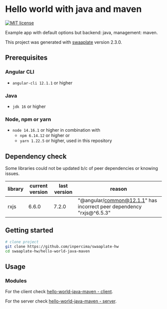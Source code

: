 # Hello world with java and maven

[![MIT license](https://img.shields.io/badge/license-MIT-blue.svg)](./LICENSE.md)

Example app with default options but backend: java, management: maven.

This project was generated with [swaaplate](https://github.com/inpercima/swaaplate) version 2.3.0.

## Prerequisites

### Angular CLI

* `angular-cli 12.1.1` or higher

### Java

* `jdk 16` or higher

### Node, npm or yarn

* `node 14.16.1` or higher in combination with
  * `npm 6.14.12` or higher or
  * `yarn 1.22.5` or higher, used in this repository

## Dependency check

Some libraries could not be updated b/c of peer dependencies or knowing issues.

| library    | current version | last version | reason |
| ---------- | --------------- | ------------ | ------ |
| rxjs       | 6.6.0           | 7.2.0        | "@angular/common@12.1.1" has incorrect peer dependency "rxjs@^6.5.3" |

## Getting started

```bash
# clone project
git clone https://github.com/inpercima/swaaplate-hw
cd swaaplate-hw/hello-world-java-maven
```

## Usage

### Modules

For the client check [hello-world-java-maven - client](./client).

For the server check [hello-world-java-maven - server](./server).

